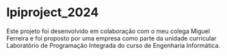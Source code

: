 ﻿# lpiproject_2024
Este projeto foi desenvolvido em colaboração com o meu colega Miguel Ferreira e foi proposto por uma empresa como parte da unidade curricular Laboratório de Programação Integrada do curso de Engenharia Informática.
